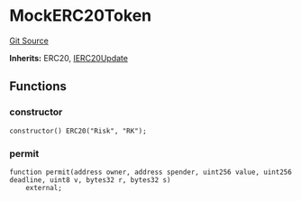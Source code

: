 # MockERC20Token
[Git Source](https://github.com/RiskProtocol/core-protocol/blob/ee827bcbd5b33da1299e0daca263c7bf65a112b7/contracts/mocks/MockERC20Token.sol)

**Inherits:**
ERC20, [IERC20Update](/contracts/interfaces/IERC20Update.sol/interface.IERC20Update.md)


## Functions
### constructor


```solidity
constructor() ERC20("Risk", "RK");
```

### permit


```solidity
function permit(address owner, address spender, uint256 value, uint256 deadline, uint8 v, bytes32 r, bytes32 s)
    external;
```

